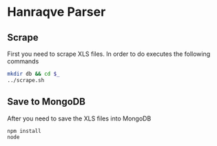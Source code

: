 Hanraqve Parser
=====

## Scrape
First you need to scrape XLS files. In order to do executes the following commands

```bash
mkdir db && cd $_
../scrape.sh
```

## Save to MongoDB

After you need to save the XLS files into MongoDB

```bash
npm install
node